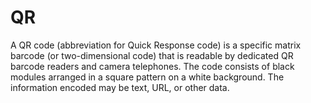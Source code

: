 # QR
A QR code (abbreviation for Quick Response code) is a specific matrix barcode (or two-dimensional code) that is readable by dedicated QR barcode readers and camera telephones. The code consists of black modules arranged in a square pattern on a white background. The information encoded may be text, URL, or other data.
